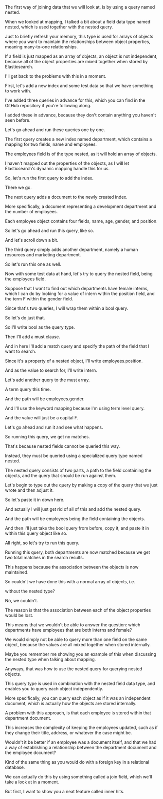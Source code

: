 The first way of joining data that we will look at, is by using a query named nested.

When we looked at mapping, I talked a bit about a field data type named nested, which is used together with the nested query.

Just to briefly refresh your memory, this type is used for arrays of objects where you want to maintain the relationships between object properties, meaning many-to-one relationships.

If a field is just mapped as an array of objects, an object is not independent, because all of the object properties are mixed together when stored by Elasticsearch.

I'll get back to the problems with this in a moment.

First, let's add a new index and some test data so that we have something to work with.

I've added three queries in advance for this, which you can find in the GitHub repository if you're following along.

I added these in advance, because they don't contain anything you haven't seen before.

Let's go ahead and run these queries one by one.

The first query creates a new index named department, which contains a mapping for two fields, name and employees.

The employees field is of the type nested, as it will hold an array of objects.

I haven't mapped out the properties of the objects, as I will let Elasticsearch's dynamic mapping handle this for us.

So, let's run the first query to add the index.

There we go.

The next query adds a document to the newly created index.

More specifically, a document representing a development department and the number of employees.

Each employee object contains four fields, name, age, gender, and position.

So let's go ahead and run this query, like so.

And let's scroll down a bit.

The third query simply adds another department, namely a human resources and marketing department.

So let's run this one as well.

Now with some test data at hand, let's try to query the nested field, being the employees field.

Suppose that I want to find out which departments have female interns, which I can do by looking for a value of intern within the position field, and the term F within the gender field.

Since that's two queries, I will wrap them within a bool query.

So let's do just that.

So I'll write bool as the query type.

Then I'll add a must clause.

And in here I'll add a match query and specify the path of the field that I want to search.

Since it's a property of a nested object, I'll write employees.position.

And as the value to search for, I'll write intern.

Let's add another query to the must array.

A term query this time.

And the path will be employees.gender.

And I'll use the keyword mapping because I'm using term level query.

And the value will just be a capital F.

Let's go ahead and run it and see what happens.

So running this query, we get no matches.

That's because nested fields cannot be queried this way.

Instead, they must be queried using a specialized query type named nested.

The nested query consists of two parts, a path to the field containing the objects, and the query that should be run against them.

Let's begin to type out the query by making a copy of the query that we just wrote and then adjust it.

So let's paste it in down here.

And actually I will just get rid of all of this and add the nested query.

And the path will be employees being the field containing the objects.

And then I'll just take the bool query from before, copy it, and paste it in within this query object like so.

All right, so let's try to run this query.

Running this query, both departments are now matched because we get two total matches in the search results.

This happens because the association between the objects is now maintained.

So couldn't we have done this with a normal array of objects, i.e.

without the nested type?

No, we couldn't.

The reason is that the association between each of the object properties would be lost.

This means that we wouldn't be able to answer the question: which departments have employees that are both interns and female?

We would simply not be able to query more than one field on the same object, because the values are all mixed together when stored internally.

Maybe you remember me showing you an example of this when discussing the nested type when talking about mapping.

Anyways, that was how to use the nested query for querying nested objects.

This query type is used in combination with the nested field data type, and enables you to query each object independently.

More specifically, you can query each object as if it was an independent document, which is actually how the objects are stored internally.

A problem with this approach, is that each employee is stored within that department document.

This increases the complexity of keeping the employees updated, such as if they change their title, address, or whatever the case might be.

Wouldn't it be better if an employee was a document itself, and that we had a way of establishing a relationship between the department document and the employee document?

Kind of the same thing as you would do with a foreign key in a relational database.

We can actually do this by using something called a join field, which we'll take a look at in a moment.

But first, I want to show you a neat feature called inner hits.

